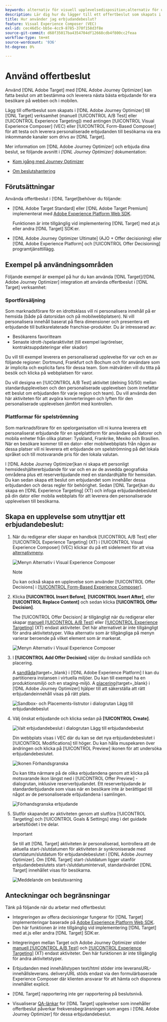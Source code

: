 ```yaml
---
keywords: alternativ för visuell upplevelsedisposition;alternativ för upplevelsedisposition;alternativ för upplevelsedisposition;beslut om erbjudande;offer decisioning;ajo;reseoptimering
description: Lär dig hur du lägger till ett offertbeslut som skapats i [!DNL Adobe Journey Optimizer] till en aktivitet.
title: Hur använder jag erbjudandebeslut?
feature: Visual Experience Composer (VEC)
exl-id: cec46d5c-bb5e-4cc9-8785-370f158d3f8e
source-git-commit: d68f35017ba4354704df12668cdb4f800cc2feaa
workflow-type: tm+mt
source-wordcount: '936'
ht-degree: 0%

---
```


# Använd offertbeslut

Använd [!DNL Adobe Target] med [!DNL Adobe Journey Optimizer] kan fatta beslut om att bestämma och leverera nästa bästa erbjudande för era besökare på webben och i mobilen.

Lägg till offertbeslut som skapats i [!DNL Adobe Journey Optimizer] till [!DNL Target] verksamhet (manuell [!UICONTROL A/B Test] eller [!UICONTROL Experience Targeting]) med antingen [!UICONTROL Visual Experience Composer] (VEC) eller [!UICONTROL Form-Based Composer] för att testa och leverera personaliserade erbjudanden till besökarna via era inkommande kanaler som drivs av [!DNL Target].

Mer information om [!DNL Adobe Journey Optimizer] och erbjuda dina beslut, se följande avsnitt i *[!DNL Journey Optimizer]* dokumentation:

* [Kom igång med Journey Optimizer](https://experienceleague.adobe.com/docs/journey-optimizer/using/get-started/get-started.html)

* [Om beslutshantering](https://experienceleague.adobe.com/docs/journey-optimizer/using/offer-decisioniong/get-started/starting-offer-decisioning.html)

## Förutsättningar

Använda offertbeslut i [!DNL Target]behöver du följande:

* [!DNL Adobe Target Standard] eller [!DNL Adobe Target Premium] implementerat med [Adobe Experience Platform Web SDK](/help/main/c-implementing-target/c-implementing-target-for-client-side-web/aep-web-sdk.md).

   Funktionen är inte tillgänglig vid implementering [!DNL Target] med at.js eller andra [!DNL Target] SDK:er.

* [!DNL Adobe Journey Optimizer Ultimate] (AJO + Offer decisioning) eller [!DNL Adobe Experience Platform] och [!UICONTROL Offer Decisioning] programtjänsttillägg.

## Exempel på användningsområden

Följande exempel är exempel på hur du kan använda [!DNL Target]/[!DNL Adobe Journey Optimizer] integration att använda offertbeslut i [!DNL Target] verksamhet:

### Sportförsäljning

Som marknadsförare för en idrottsklass vill ni personalisera innehåll på er hemsida (både på datorsidan och på mobilwebbplatsen). Ni vill personalisera innehåll baserat på flera dimensioner och presentera ett erbjudande till butiksrelaterade franchise-produkter. Du är intresserad av:

* Besökarens favoritteam
* Senaste idrott-/spelaraktivitet (till exempel lagrörelser, kontraktsuppdateringar eller skador)

Du vill till exempel leverera en personaliserad upplevelse för var och en av följande regioner: Dortmund, Frankfurt och Bochum och för användare som är implicita och explicita fans för dessa team. Som mätvärden vill du titta på besök och klicka på webbplatsen för varor.

Du vill designa en [!UICONTROL A/B Test] aktivitet (delning 50/50) mellan standardupplevelsen och den personaliserade upplevelsen (som innefattar ett beslut om erbjudanden för varje region och team). Du vill använda den här aktiviteten för att avgöra konverteringen och lyften för den personaliserade upplevelsen jämfört med kontrollen.

### Plattformar för spelströmning

Som marknadsförare för en spelorganisation vill ni kunna leverera ett personaliserat erbjudande för en spelplattform för användare på datorer och mobila enheter från olika platser: Tyskland, Frankrike, Mexiko och Brasilien. När en besökare kommer till en dator- eller mobilwebbplats från någon av dessa platser vill ni leverera ett erbjudande om spelströmning på det lokala språket och till motsvarande pris för den lokala valutan.

I [!DNL Adobe Journey Optimizer]kan ni skapa ett personligt hemsideshjältererbjudande för var och en av de avsedda geografiska områdena plus ett reserverbjudande med en standardhjälte för hemsidan. Du kan sedan skapa ett beslut om erbjudandet som innehåller dessa erbjudanden och deras regler för behörighet. Sedan [!DNL Target]kan du skapa en [!DNL Experience Targeting] (XT) och infoga erbjudandebeslutet på din dator eller mobila webbplats för att leverera den personaliserade upplevelsen till besökarna.

## Skapa en upplevelse som utnyttjar ett erbjudandebeslut:

1. När du redigerar eller skapar en handbok [!UICONTROL A/B Test] eller [!UICONTROL Experience Targeting] (XT) i [!UICONTROL Visual Experience Composer] (VEC) klickar du på ett sidelement för att visa [alternativmeny](/help/main/c-experiences/c-visual-experience-composer/viztarget-options.md).

   ![Menyn Alternativ i Visual Experience Composer](assets/options-menu1.png)

   >[!NOTE]
   >
   >Du kan också skapa en upplevelse som använder [!UICONTROL Offer Decisions] i [[!UICONTROL Form-Based Experience Composer]](/help/main/c-experiences/form-experience-composer.md).

1. Klicka **[!UICONTROL Insert Before]**, **[!UICONTROL Insert After]**, eller **[!UICONTROL Replace Content]** och sedan klicka **[!UICONTROL Offer Decision]**.

   The [!UICONTROL Offer Decision] är tillgängligt när du redigerar eller skapar [manuell [!UICONTROL A/B Test]](/help/main/c-activities/t-test-ab/test-ab.md#types) eller [[!UICONTROL Experience Targeting]](/help/main/c-activities/t-experience-target/experience-target.md) (XT) endast aktiviteter. Det här alternativet är inte tillgängligt för andra aktivitetstyper. Vilka alternativ som är tillgängliga på menyn varierar beroende på vilket element som är markerat.

   ![Menyn Alternativ i Visual Experience Composer](assets/options-menu.png)

1. I **[!UICONTROL Add Offer Decision]** väljer du önskad sandlåda och placering.

   A [sandlåda](https://experienceleague.adobe.com/docs/experience-platform/sandbox/ui/overview.html){target=_blank} i [!DNL Adobe Experience Platform] I kan du partitionera instansen i virtuella miljöer. Du kan till exempel ha en produktionsmiljö och en staging-miljö. A [placering](https://experienceleague.adobe.com/docs/journey-optimizer/using/offer-decisioniong/create-components/creating-placements.html){target=_blank} i [!DNL Adobe Journey Optimizer] hjälper till att säkerställa att rätt erbjudandeinnehåll visas på rätt plats.

   ![Sandbox- och Placements-listrutor i dialogrutan Lägg till erbjudandebeslut](/help/main/c-integrating-target-with-mac/ajo/assets/sandbox-placement.png)

1. Välj önskat erbjudande och klicka sedan på **[!UICONTROL Create]**.

   ![Valt erbjudandebeslut i dialogrutan Lägg till erbjudandebeslut](assets/offer-decision.png)

   Din webbplats visas i VEC där du kan se det nya erbjudandebeslutet i [!UICONTROL Modifications] till höger. Du kan hålla muspekaren över ändringen och klicka på [!UICONTROL Preview] ikonen för att undersöka erbjudandebeslutet.

   ![Ikonen Förhandsgranska](assets/preview-icon.png)

   Du kan titta närmare på de olika erbjudandena genom att klicka på motsvarande ikon längst ned i [!UICONTROL Offer Preview] -dialogrutan, inklusive reserverbjudandet. Ett reserverbjudande är standarderbjudande som visas när en besökare inte är berättigad till något av de personaliserade erbjudandena i samlingen.

   ![Förhandsgranska erbjudande](assets/offer-preview.png)

1. Slutför skapandet av aktiviteten genom att slutföra [!UICONTROL Targeting] och [!UICONTROL Goals & Settings] steg i det guidade arbetsflödet i tre delar.

   >[!IMPORTANT]
   >
   >Se till att [!DNL Target] aktiviteten är personaliserad, kontrollera att de aktuella start-/slutdatumen för aktiviteten är synkroniserade med startdatum/slutdatum för erbjudandebeslutet i [!DNL Adobe Journey Optimizer]. Om [!DNL Target] start-/slutdatum ligger utanför erbjudandebeslutets start-/slutdatumintervall, standardvärdet [!DNL Target] innehållet visas för besökarna.

   ![Meddelande om beslutsvarning](/help/main/c-integrating-target-with-mac/ajo/assets/offer-decision-warning.png)

## Anteckningar och begränsningar

Tänk på följande när du arbetar med offertbeslut:

* Integreringen av offera decisioningar fungerar för [!DNL Target] implementeringar baserade på [Adobe Experience Platform Web SDK](/help/main/c-implementing-target/c-implementing-target-for-client-side-web/aep-web-sdk.md). Den här funktionen är inte tillgänglig vid implementering [!DNL Target] med at.js eller andra [!DNL Target] SDK:er.

* Integreringen mellan Target och Adobe Journey Optimizer stöder [manuell [!UICONTROL A/B Test]](/help/main/c-activities/t-test-ab/test-ab.md#types) och [[!UICONTROL Experience Targeting]](/help/main/c-activities/t-experience-target/experience-target.md) (XT) endast aktiviteter. Den här funktionen är inte tillgänglig för andra aktivitetstyper.

* Erbjudanden med innehållstypen text/html stöder inte leveransURL-innehållsleverans. deliveryURL stöds endast via den formulärbaserade Experience Composer där klienten ansvarar för att hämta och disponera innehållet explicit.

* [!DNL Target] rapportering inte ger rapportering på beslutsnivå.

* Visualiserar [QA-länkar](/help/main/c-activities/c-activity-qa/activity-qa.md) for [!DNL Target] upplevelser som innehåller offertbeslut påverkar frekvensbegränsningen som anges i [!DNL Adobe Journey Optimizer] för dessa erbjudandebeslut.
